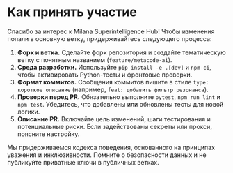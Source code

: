 # Как принять участие

Спасибо за интерес к Milana Superintelligence Hub! Чтобы изменения попали в основную ветку, придерживайтесь следующего процесса:

1. **Форк и ветка.** Сделайте форк репозитория и создайте тематическую ветку с понятным названием (`feature/metacode-ai`).
2. **Среда разработки.** Используйте `pip install -e .[dev]` и `npm ci`, чтобы активировать Python-тесты и фронтовые проверки.
3. **Формат коммитов.** Сообщения коммитов пишите в стиле `type: короткое описание` (например, `feat: добавить фильтр резонанса`).
4. **Проверки перед PR.** Обязательно выполните `pytest`, `npm run lint` и `npm test`. Убедитесь, что добавлены или обновлены тесты для новой логики.
5. **Описание PR.** Включайте цель изменений, шаги тестирования и потенциальные риски. Если задействованы секреты или прокси, поясните настройку.

Мы придерживаемся кодекса поведения, основанного на принципах уважения и инклюзивности. Помните о безопасности данных и не публикуйте приватные ключи в публичных ветках.
